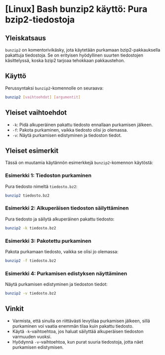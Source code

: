 # [Linux] Bash bunzip2 käyttö: Pura bzip2-tiedostoja

## Yleiskatsaus
`bunzip2` on komentorivikäsky, jota käytetään purkamaan bzip2-pakkauksella pakattuja tiedostoja. Se on erityisen hyödyllinen suurten tiedostojen käsittelyssä, koska bzip2 tarjoaa tehokkaan pakkaustehon.

## Käyttö
Perussyntaksi `bunzip2`-komennolle on seuraava:

```bash
bunzip2 [vaihtoehdot] [argumentit]
```

## Yleiset vaihtoehdot
- `-k`: Pidä alkuperäinen pakattu tiedosto ennallaan purkamisen jälkeen.
- `-f`: Pakota purkaminen, vaikka tiedosto olisi jo olemassa.
- `-v`: Näytä purkamisen edistyminen ja tiedoston tiedot.

## Yleiset esimerkit
Tässä on muutamia käytännön esimerkkejä `bunzip2`-komennon käytöstä:

### Esimerkki 1: Tiedoston purkaminen
Pura tiedosto nimeltä `tiedosto.bz2`:
```bash
bunzip2 tiedosto.bz2
```

### Esimerkki 2: Alkuperäisen tiedoston säilyttäminen
Pura tiedosto ja säilytä alkuperäinen pakattu tiedosto:
```bash
bunzip2 -k tiedosto.bz2
```

### Esimerkki 3: Pakotettu purkaminen
Pakota purkamaan tiedosto, vaikka se olisi jo olemassa:
```bash
bunzip2 -f tiedosto.bz2
```

### Esimerkki 4: Purkamisen edistyksen näyttäminen
Näytä purkamisen edistyminen ja tiedoston tiedot:
```bash
bunzip2 -v tiedosto.bz2
```

## Vinkit
- Varmista, että sinulla on riittävästi levytilaa purkamisen jälkeen, sillä purkaminen voi vaatia enemmän tilaa kuin pakattu tiedosto.
- Käytä `-k`-vaihtoehtoa, jos haluat säilyttää alkuperäisen tiedoston varmuuden vuoksi.
- Hyödynnä `-v`-vaihtoehtoa, kun purat suuria tiedostoja, jotta näet purkamisen edistymisen.